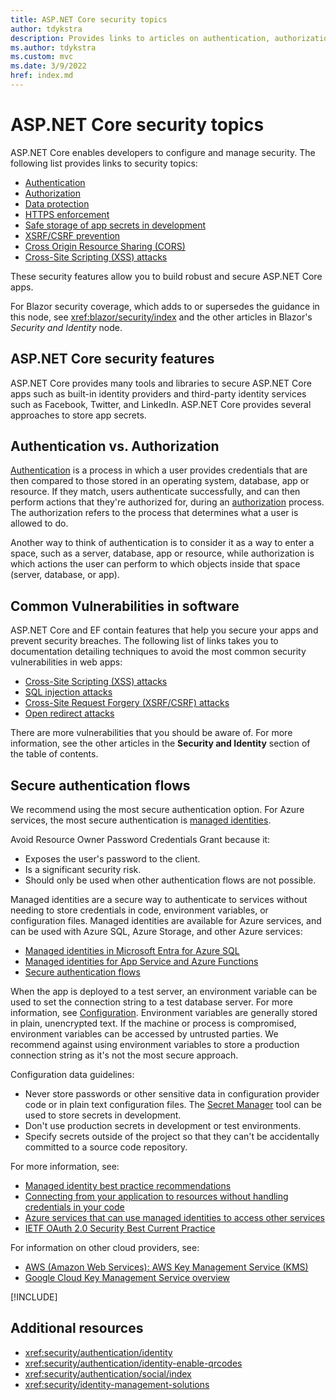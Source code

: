 ```yaml
---
title: ASP.NET Core security topics
author: tdykstra
description: Provides links to articles on authentication, authorization, and security in ASP.NET Core.
ms.author: tdykstra
ms.custom: mvc
ms.date: 3/9/2022
href: index.md
---
```

# ASP.NET Core security topics

ASP.NET Core enables developers to configure and manage security. The following list provides links to security topics:

* [Authentication](xref:security/authentication/index)
* [Authorization](xref:security/authorization/introduction)
* [Data protection](xref:security/data-protection/introduction)
* [HTTPS enforcement](xref:security/enforcing-ssl)
* [Safe storage of app secrets in development](xref:security/app-secrets)
* [XSRF/CSRF prevention](xref:security/anti-request-forgery)
* [Cross Origin Resource Sharing (CORS)](xref:security/cors)
* [Cross-Site Scripting (XSS) attacks](xref:security/cross-site-scripting)

These security features allow you to build robust and secure ASP.NET Core apps.

For Blazor security coverage, which adds to or supersedes the guidance in this node, see <xref:blazor/security/index> and the other articles in Blazor's *Security and Identity* node.

## ASP.NET Core security features

ASP.NET Core provides many tools and libraries to secure ASP.NET Core apps such as built-in identity providers and third-party identity services such as Facebook, Twitter, and LinkedIn. ASP.NET Core provides several approaches to store app secrets.

## Authentication vs. Authorization

[Authentication](xref:security/authentication/index) is a process in which a user provides credentials that are then compared to those stored in an operating system, database, app or resource. If they match, users authenticate successfully, and can then perform actions that they're authorized for, during an [authorization](xref:security/authorization/introduction) process. The authorization refers to the process that determines what a user is allowed to do.

Another way to think of authentication is to consider it as a way to enter a space, such as a server, database, app or resource, while authorization is which actions the user can perform to which objects inside that space (server, database, or app).

## Common Vulnerabilities in software

ASP.NET Core and EF contain features that help you secure your apps and prevent security breaches. The following list of links takes you to documentation detailing techniques to avoid the most common security vulnerabilities in web apps:

* [Cross-Site Scripting (XSS) attacks](xref:security/cross-site-scripting)
* [SQL injection attacks](/ef/core/querying/raw-sql)
* [Cross-Site Request Forgery (XSRF/CSRF) attacks](xref:security/anti-request-forgery)
* [Open redirect attacks](xref:security/preventing-open-redirects)

There are more vulnerabilities that you should be aware of. For more information, see the other articles in the **Security and Identity** section of the table of contents.

## Secure authentication flows

We recommend using the most secure authentication option. For Azure services, the most secure authentication is [managed identities](/entra/identity/managed-identities-azure-resources/overview).

Avoid Resource Owner Password Credentials Grant because it:

* Exposes the user's password to the client.
* Is a significant security risk.
* Should only be used when other authentication flows are not possible.

Managed identities are a secure way to authenticate to services without needing to store credentials in code, environment variables, or configuration files. Managed identities are available for Azure services, and can be used with Azure SQL, Azure Storage, and other Azure services:

* [Managed identities in Microsoft Entra for Azure SQL](/azure/azure-sql/database/authentication-azure-ad-user-assigned-managed-identity)
* [Managed identities for App Service and Azure Functions](/azure/app-service/overview-managed-identity)
* [Secure authentication flows](/entra/identity-platform/authentication-flows-app-scenarios#web-app-that-signs-in-a-user)

When the app is deployed to a test server, an environment variable can be used to set the connection string to a test database server. For more information, see [Configuration](xref:fundamentals/configuration/index). Environment variables are generally stored in plain, unencrypted text. If the machine or process is compromised, environment variables can be accessed by untrusted parties. We recommend against using environment variables to store a production connection string as it's not the most secure approach.

Configuration data guidelines:

* Never store passwords or other sensitive data in configuration provider code or in plain text configuration files. The [Secret Manager](xref:security/app-secrets) tool can be used to store secrets in development.
* Don't use production secrets in development or test environments.
* Specify secrets outside of the project so that they can't be accidentally committed to a source code repository.

For more information, see:

* [Managed identity best practice recommendations](/entra/identity/managed-identities-azure-resources/managed-identity-best-practice-recommendations)
* [Connecting from your application to resources without handling credentials in your code](/entra/identity/managed-identities-azure-resources/overview-for-developers?tabs=portal%2Cdotnet)
* [Azure services that can use managed identities to access other services](/entra/identity/managed-identities-azure-resources/managed-identities-status)
* [IETF OAuth 2.0 Security Best Current Practice](https://datatracker.ietf.org/doc/html/draft-ietf-oauth-security-topics#section-2.4)

For information on other cloud providers, see:

* [AWS (Amazon Web Services): AWS Key Management Service (KMS)](https://aws.amazon.com/kms/)
* [Google Cloud Key Management Service overview](https://cloud.google.com/kms/docs/key-management-service)

[!INCLUDE[](~/includes/reliableWAP_H2.md)]

## Additional resources

* <xref:security/authentication/identity>
* <xref:security/authentication/identity-enable-qrcodes>
* <xref:security/authentication/social/index> 
* <xref:security/identity-management-solutions>
